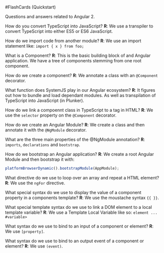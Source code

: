 #FlashCards (Quickstart)

Questions and answers related to Angular 2.

How do you convert TypeScript into JavaScript?
__R__: We use a transpiler to convert TypeScript into either ES5 or ES6 JavaScript.

How do we import code from another module?
__R__: We use an import statement like: `import { x } from foo;`

What is a Component?
__R__: This is the basic building block of and Angular application.
We have a tree of components stemming from one root component.

How do we create a component?
__R__: We annotate a class with an `@Component` decorator.

What function does SystemJS play in our Angular ecosystem?
__R__: It figures out how to bundle and load dependant modules.
As well as transpilation of TypeScript into JavaScript (in Plunker).

How do we link a compoennt class in TypeScript to a tag in HTML?
__R__: We use the `selector` property on the `@Component` decorator.

How do we create an Angular Module?
__R__: We create a class and then annotate it with the `@NgModule` decorator.

What are the three main properties of the @NgModule annotation?
__R__: `imports`, `declarations` and `bootstrap`.

How do we bootstrap an Angular application?
__R__: We create a root Angular Module and then bootstrap it with:
```typescript
platformBrowserDynamic().bootstrapModule(AppModule);
```

What directive do we use to loop over an array and repeat a HTML element?
__R__: We use the `ngFor` directive.

What special syntax do we use to display the value of a component property in a components template?
__R__: We use the moustache syntax `{{ }}`.

What special template syntax do we use to link a DOM element to a local template variable?
__R__: We use a Template Local Variable like so:
`element ... #variable>`

What syntax do we use to bind to an input of a component or element?
__R__: We use `[property]`.

What syntax do we use to bind to an output event of a component or element?
__R__: We use `(event)`.